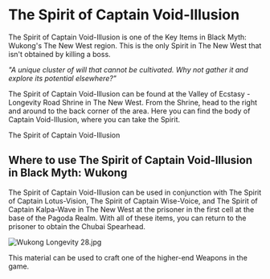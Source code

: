 # The Spirit of Captain Void-Illusion

The Spirit of Captain Void-Illusion is one of the Key Items in Black Myth: Wukong's The New West region. This is the only Spirit in The New West that isn't obtained by killing a boss. 

_"A unique cluster of will that cannot be cultivated. Why not gather it and explore its potential elsewhere?"_

The Spirit of Captain Void-Illusion can be found at the Valley of Ecstasy - Longevity Road Shrine in The New West. From the Shrine, head to the right and around to the back corner of the area. Here you can find the body of Captain Void-Illusion, where you can take the Spirit. 

The Spirit of Captain Void-Illusion

## Where to use The Spirit of Captain Void-Illusion in Black Myth: Wukong

The Spirit of Captain Void-Illusion can be used in conjunction with The Spirit of Captain Lotus-Vision, The Spirit of Captain Wise-Voice, and The Spirit of Captain Kalpa-Wave in The New West at the prisoner in the first cell at the base of the Pagoda Realm. With all of these items, you can return to the prisoner to obtain the Chubai Spearhead. 

![Wukong Longevity 28.jpg](https://oyster.ignimgs.com/mediawiki/apis.ign.com/black-myth-wukong/3/3e/Wukong_Longevity_28.jpg)

This material can be used to craft one of the higher-end Weapons in the game.